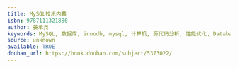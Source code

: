 ```yaml
---
title: MySQL技术内幕
isbn: 9787111321880
author: 姜承尧
keywords: MySQL, 数据库, innodb, mysql, 计算机, 源代码分析, 性能优化, Database
source: unknown
available: TRUE
douban_url: https://book.douban.com/subject/5373022/
---
```

